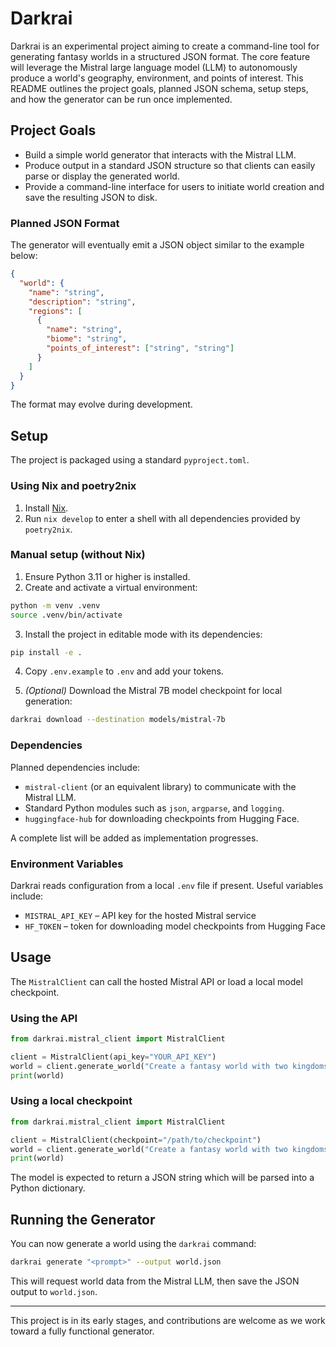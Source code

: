 # Darkrai

Darkrai is an experimental project aiming to create a command-line tool for generating fantasy worlds in a structured JSON format. The core feature will leverage the Mistral large language model (LLM) to autonomously produce a world's geography, environment, and points of interest. This README outlines the project goals, planned JSON schema, setup steps, and how the generator can be run once implemented.

## Project Goals

- Build a simple world generator that interacts with the Mistral LLM.
- Produce output in a standard JSON structure so that clients can easily parse or display the generated world.
- Provide a command-line interface for users to initiate world creation and save the resulting JSON to disk.

### Planned JSON Format

The generator will eventually emit a JSON object similar to the example below:

```json
{
  "world": {
    "name": "string",
    "description": "string",
    "regions": [
      {
        "name": "string",
        "biome": "string",
        "points_of_interest": ["string", "string"]
      }
    ]
  }
}
```

The format may evolve during development.

## Setup

The project is packaged using a standard `pyproject.toml`.

### Using Nix and poetry2nix

1. Install [Nix](https://nixos.org/).
2. Run `nix develop` to enter a shell with all dependencies provided by `poetry2nix`.

### Manual setup (without Nix)

1. Ensure Python 3.11 or higher is installed.
2. Create and activate a virtual environment:

```bash
python -m venv .venv
source .venv/bin/activate
```

3. Install the project in editable mode with its dependencies:

```bash
pip install -e .
```
4. Copy `.env.example` to `.env` and add your tokens.

5. *(Optional)* Download the Mistral 7B model checkpoint for local generation:

```bash
darkrai download --destination models/mistral-7b
```

### Dependencies

Planned dependencies include:

- `mistral-client` (or an equivalent library) to communicate with the Mistral LLM.
- Standard Python modules such as `json`, `argparse`, and `logging`.
- `huggingface-hub` for downloading checkpoints from Hugging Face.

A complete list will be added as implementation progresses.


### Environment Variables

Darkrai reads configuration from a local `.env` file if present. Useful variables include:

- `MISTRAL_API_KEY` – API key for the hosted Mistral service
- `HF_TOKEN` – token for downloading model checkpoints from Hugging Face


## Usage

The `MistralClient` can call the hosted Mistral API or load a local model checkpoint.

### Using the API

```python
from darkrai.mistral_client import MistralClient

client = MistralClient(api_key="YOUR_API_KEY")
world = client.generate_world("Create a fantasy world with two kingdoms")
print(world)
```

### Using a local checkpoint

```python
from darkrai.mistral_client import MistralClient

client = MistralClient(checkpoint="/path/to/checkpoint")
world = client.generate_world("Create a fantasy world with two kingdoms")
print(world)
```

The model is expected to return a JSON string which will be parsed into a Python dictionary.



## Running the Generator

You can now generate a world using the `darkrai` command:

```bash
darkrai generate "<prompt>" --output world.json
```

This will request world data from the Mistral LLM, then save the JSON output to `world.json`.

---

This project is in its early stages, and contributions are welcome as we work toward a fully functional generator.

